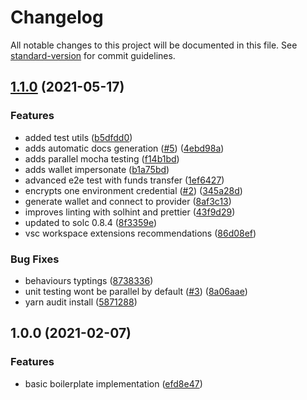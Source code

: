 # Changelog

All notable changes to this project will be documented in this file. See [standard-version](https://github.com/conventional-changelog/standard-version) for commit guidelines.

## [1.1.0](https://github.com/defi-wonderland/hardhat-boilerplate-ts/compare/v1.0.0...v1.1.0) (2021-05-17)

### Features

- added test utils ([b5dfdd0](https://github.com/defi-wonderland/hardhat-boilerplate-ts/commit/b5dfdd06cee530bbef6254ab4dd1812b91aaa50a))
- adds automatic docs generation ([#5](https://github.com/defi-wonderland/hardhat-boilerplate-ts/issues/5)) ([4ebd98a](https://github.com/defi-wonderland/hardhat-boilerplate-ts/commit/4ebd98a3efb4e837f99ce2d9a6fe5c6cf151176a))
- adds parallel mocha testing ([f14b1bd](https://github.com/defi-wonderland/hardhat-boilerplate-ts/commit/f14b1bdeb5249ddb00b4e73c662548dc6bb637fa))
- adds wallet impersonate ([b1a75bd](https://github.com/defi-wonderland/hardhat-boilerplate-ts/commit/b1a75bd8b73edd4378dfa2931d6aeb65c49b3440))
- advanced e2e test with funds transfer ([1ef6427](https://github.com/defi-wonderland/hardhat-boilerplate-ts/commit/1ef6427fd155c9f6159b561e1f69975230b57440))
- encrypts one environment credential ([#2](https://github.com/defi-wonderland/hardhat-boilerplate-ts/issues/2)) ([345a28d](https://github.com/defi-wonderland/hardhat-boilerplate-ts/commit/345a28d6ce20edf80069b28c2a09d7603050300e))
- generate wallet and connect to provider ([8af3c13](https://github.com/defi-wonderland/hardhat-boilerplate-ts/commit/8af3c1393e8aa2cfb39fde74379b0120902e1e55))
- improves linting with solhint and prettier ([43f9d29](https://github.com/defi-wonderland/hardhat-boilerplate-ts/commit/43f9d29e9fada73a4aefcfd3ec20fe63365fcd97))
- updated to solc 0.8.4 ([8f3359e](https://github.com/defi-wonderland/hardhat-boilerplate-ts/commit/8f3359ee5c6f67758828969e1004535daaf25377))
- vsc workspace extensions recommendations ([86d08ef](https://github.com/defi-wonderland/hardhat-boilerplate-ts/commit/86d08eff05a51da8413d8e0e2e41639c4e70a191))

### Bug Fixes

- behaviours typtings ([8738336](https://github.com/defi-wonderland/hardhat-boilerplate-ts/commit/8738336116b3b331cd7e7a6bbbb25797d7ed3ca0))
- unit testing wont be parallel by default ([#3](https://github.com/defi-wonderland/hardhat-boilerplate-ts/issues/3)) ([8a06aae](https://github.com/defi-wonderland/hardhat-boilerplate-ts/commit/8a06aaeae5c3d753956ca480445ff467bf29f620))
- yarn audit install ([5871288](https://github.com/defi-wonderland/hardhat-boilerplate-ts/commit/5871288563cf61d95a21882eacbd143634485813))

## 1.0.0 (2021-02-07)

### Features

- basic boilerplate implementation ([efd8e47](https://github.com/defi-wonderland/hardhat-boilerplate-ts/commit/efd8e4789196bbbe61b9ce5da5b9e705c451ca3f))
